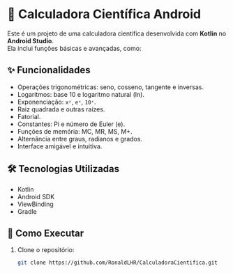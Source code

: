 # 📱 Calculadora Científica Android

Este é um projeto de uma calculadora científica desenvolvida com **Kotlin** no **Android Studio**.  
Ela inclui funções básicas e avançadas, como:

## ✨ Funcionalidades

- Operações trigonométricas: seno, cosseno, tangente e inversas.
- Logaritmos: base 10 e logaritmo natural (ln).
- Exponenciação: `xʸ`, `eˣ`, `10ˣ`.
- Raiz quadrada e outras raízes.
- Fatorial.
- Constantes: Pi e número de Euler (e).
- Funções de memória: MC, MR, MS, M+.
- Alternância entre graus, radianos e grados.
- Interface amigável e intuitiva.

## 🛠️ Tecnologias Utilizadas

- Kotlin
- Android SDK
- ViewBinding
- Gradle

## 🚀 Como Executar

1. Clone o repositório:
   ```bash
   git clone https://github.com/RonaldLHR/CalculadoraCientifica.git
